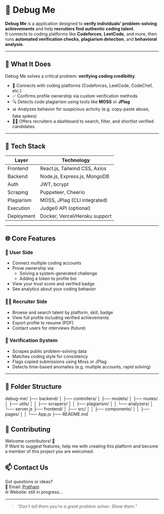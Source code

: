 # 🐞 Debug Me

**Debug Me** is a application designed to **verify individuals' problem-solving achievements** and help **recruiters find authentic coding talent**.  
It connects to coding platforms like **Codeforces**, **LeetCode**, and more, then runs **automated verification checks**, **plagiarism detection**, and **behavioral analysis**.

---

## 🚀 What It Does

Debug Me solves a critical problem: **verifying coding credibility**.

- 🔗 Connects with coding platforms (Codeforces, LeetCode, CodeChef, etc.)
- ✅ Confirms profile ownership via custom verification methods
- 🔍 Detects code plagiarism using tools like **MOSS** or **JPlag**
- 📊 Analyzes behavior for suspicious activity (e.g. copy-paste abuse, fake spikes)
- 🧑‍💼 Offers recruiters a dashboard to search, filter, and shortlist verified candidates

---

## 🔧 Tech Stack

| Layer        | Technology                     |
|--------------|--------------------------------|
| Frontend     | React.js, Tailwind CSS, Axios  |
| Backend      | Node.js, Express.js, MongoDB   |
| Auth         | JWT, bcrypt                    |
| Scraping     | Puppeteer, Cheerio             |
| Plagiarism   | MOSS, JPlag (CLI integrated)   |
| Execution    | Judge0 API (optional)          |
| Deployment   | Docker, Vercel/Heroku support  |

---

## 🌐 Core Features

### 👤 User Side
- Connect multiple coding accounts
- Prove ownership via:
  - Solving a system-generated challenge
  - Adding a token to profile bio
- View your trust score and verified badge
- See analytics about your coding behavior

### 🧑‍💼 Recruiter Side
- Browse and search talent by platform, skill, badge
- View full profile including verified achievements
- Export profile to resume (PDF)
- Contact users for interviews (future)

### 🔐 Verification System
- Scrapes public problem-solving data
- Matches coding style for consistency
- Flags copied submissions using Moss or JPlag
- Detects time-based anomalies (e.g. multiple accounts, rapid solving)

---

## 📁 Folder Structure

debug-me/
├── backend/
│ ├── controllers/
│ ├── models/
│ ├── routes/
│ ├── utils/
│ │ ├── scrapers/
│ │ ├── plagiarism/
│ │ └── analyzers/
│ └── server.js
├── frontend/
│ ├── src/
│ │ ├── components/
│ │ ├── pages/
│ │ └── App.js
├── README.md


## 🧩 Contributing

Welcome contributors! 🎉  
If Want to suggest features, help me with creating this platform and become a member of this project you are welcomed.

## 📫 Contact Us

Got questions or ideas?  
📧 Email: [Pratham](diamond123erock@gmail.com)  
🌐 Website: still in progress...

---
> _“Don't tell them you're a great problem solver. Show them.”_
